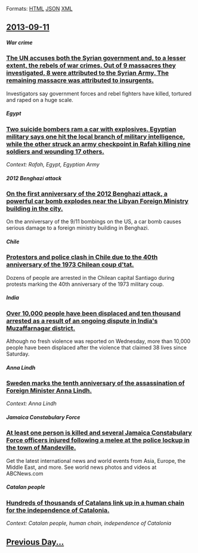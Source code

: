 
Formats: [HTML](2013/09/11/index.html)  [JSON](2013/09/11/index.json)  [XML](2013/09/11/index.xml)  

## [2013-09-11](/news/2013/09/11/index.md)

##### War crime
### [The UN accuses both the Syrian government and, to a lesser extent, the rebels of war crimes. Out of 9 massacres they investigated, 8 were attributed to the Syrian Army. The remaining massacre was attributed to insurgents. ](/news/2013/09/11/the-un-accuses-both-the-syrian-government-and-to-a-lesser-extent-the-rebels-of-war-crimes-out-of-9-massacres-they-investigated-8-were-at.md)
Investigators say government forces and rebel fighters have killed, tortured and raped on a huge scale.

##### Egypt
### [Two suicide bombers ram a car with explosives. Egyptian military says one hit the local branch of military intelligence, while the other struck an army checkpoint in Rafah killing nine soldiers and wounding 17 others. ](/news/2013/09/11/two-suicide-bombers-ram-a-car-with-explosives-egyptian-military-says-one-hit-the-local-branch-of-military-intelligence-while-the-other-str.md)
_Context: Rafah, Egypt, Egyptian Army_

##### 2012 Benghazi attack
### [On the first anniversary of the 2012 Benghazi attack, a powerful car bomb explodes near the Libyan Foreign Ministry building in the city. ](/news/2013/09/11/on-the-first-anniversary-of-the-2012-benghazi-attack-a-powerful-car-bomb-explodes-near-the-libyan-foreign-ministry-building-in-the-city.md)
On the anniversary of the 9/11 bombings on the US, a car bomb causes serious damage to a foreign ministry building in Benghazi.

##### Chile
### [Protestors and police clash in Chile due to the 40th anniversary of the 1973 Chilean coup d'tat. ](/news/2013/09/11/protestors-and-police-clash-in-chile-due-to-the-40th-anniversary-of-the-1973-chilean-coup-d-etat.md)
Dozens of people are arrested in the Chilean capital Santiago during protests marking the 40th anniversary of the 1973 military coup.

##### India
### [Over 10,000 people have been displaced and ten thousand arrested as a result of an ongoing dispute in India's Muzaffarnagar district. ](/news/2013/09/11/over-10-000-people-have-been-displaced-and-ten-thousand-arrested-as-a-result-of-an-ongoing-dispute-in-india-s-muzaffarnagar-district.md)
Although no fresh violence was reported on Wednesday, more than 10,000 people have been displaced after the violence that claimed 38 lives since Saturday.

##### Anna Lindh
### [Sweden marks the tenth anniversary of the assassination of Foreign Minister Anna Lindh. ](/news/2013/09/11/sweden-marks-the-tenth-anniversary-of-the-assassination-of-foreign-minister-anna-lindh.md)
_Context: Anna Lindh_

##### Jamaica Constabulary Force
### [At least one person is killed and several Jamaica Constabulary Force officers injured following a melee at the police lockup in the town of Mandeville. ](/news/2013/09/11/at-least-one-person-is-killed-and-several-jamaica-constabulary-force-officers-injured-following-a-melee-at-the-police-lockup-in-the-town-of.md)
Get the latest international news and world events from Asia, Europe, the Middle East, and more. See world news photos and videos at ABCNews.com

##### Catalan people
### [Hundreds of thousands of Catalans link up in a human chain for the independence of Catalonia. ](/news/2013/09/11/hundreds-of-thousands-of-catalans-link-up-in-a-human-chain-for-the-independence-of-catalonia.md)
_Context: Catalan people, human chain, independence of Catalonia_

## [Previous Day...](/news/2013/09/10/index.md)

